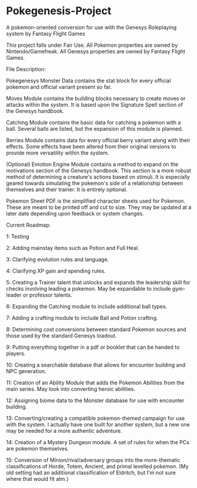 # Pokegenesis-Project
A pokemon-oriented conversion for use with the Genesys Roleplaying system by Fantasy Flight Games

This project falls under Fair Use. All Pokemon properties are owned by Nintendo/Gamefreak. All Genesys properties are owned by Fantasy Flight Games.

File Description:

Pokegenesys Monster Data contains the stat block for every official pokemon and official variant present so far.

Moves Module contains the building blocks necessary to create moves or attacks within the system. It is based upon the Signature Spell section of the Genesys handbook.

Catching Module contains the basic data for catching a pokemon with a ball. Several balls are listed, but the expansion of this module is planned.

Berries Module contains data for every official berry variant along with their effects. Some effects have been altered from their original versions to provide more versatility within the system.

(Optional) Emotion Engine Module contains a method to expand on the motivations section of the Genesys handbook. This section is a more robust method of determining a creature's actions based on stimuli. It is especially geared towards simulating the pokemon's side of a relationship between themselves and their trainer. It is entirely optional.

Pokemon Sheet PDF is the simplified character sheets used for Pokemon. These are meant to be printed off and cut to size. They may be updated at a later date depending upon feedback or system changes.

Current Roadmap:

1: Testing

2: Adding mainstay items such as Potion and Full Heal.

3: Clarifying evolution rules and language.

4: Clarifying XP gain and spending rules.

5: Creating a Trainer talent that unlocks and expands the leadership skill for checks involving leading a pokemon. May be expandable to include gym-leader or professor talents.

6: Expanding the Catching module to include additional ball types.

7: Adding a crafting module to include Ball and Potion crafting.

8: Determining cost conversions between standard Pokemon sources and those used by the standard Genesys loadout.

9: Putting everything together in a pdf or booklet that can be handed to players.

10: Creating a searchable database that allows for encounter building and NPC generation.

11: Creation of an Ability Module that adds the Pokemon Abilities from the main series. May look into converting heroic abilities.

12: Assigning biome data to the Monster database for use with encounter building.

13: Converting/creating a compatible pokemon-themed campaign for use with the system. I actually have one built for another system, but a new one may be needed for a more authentic adventure.

14: Creation of a Mystery Dungeon module. A set of rules for when the PCs are pokemon themselves.

15: Conversion of Minion/rival/adversary groups into the more-thematic classifications of Horde, Totem, Ancient, and primal levelled pokemon. (My old setting had an additional classification of Eldritch, but I'm not sure where that would fit atm.)
